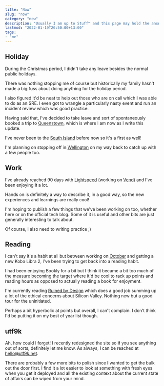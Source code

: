 ```yaml
---
title: "Now"
slug: "now"
category: "now"
description: "Usually I am up to Stuff™️ and this page may hold the answers you seek"
lastmod: "2022-01-19T20:50:00+13:00"
tags:
- "me"
---
```


## Holiday

During the Christmas period, I didn't take any leave besides the normal public holidays.

There was nothing stopping me of course but historically my family hasn't made a big fuss about doing anything for the holiday period.

I also figured it'd be neat to help out those who are on call which I was able to do as an SRE. I even got to wrangle a particularly nasty event and run an incident review which was good practice.

Having said that, I've decided to take leave and sort of spontaneously booked a trip to [Queenstown](https://en.wikipedia.org/wiki/Queenstown,_New_Zealand), which is where I am now as I write this update.

I've never been to the [South Island](https://en.wikipedia.org/wiki/South_Island) before now so it's a first as well!

I'm planning on stopping off in [Wellington](https://en.wikipedia.org/wiki/Wellington) on my way back to catch up with a few people too.

## Work

I've already reached 90 days with [Lightspeed](https://www.lightspeedhq.com) (working on [Vend](https://www.vendhq.com/nz/)) and I've been enjoying it a lot.

Hands on is definitely a way to describe it, in a good way, so the new experiences and learnings are really cool!

I'm hoping to publish a few things that we've been working on too, whether here or on the official tech blog. Some of it is useful and other bits are just generally interesting to talk about.

Of course, I also need to writing practice ;)

## Reading

I can't say it's a habit at all but between working on [October](https://github.com/marcus-crane/october) and getting a new Kobo Libra 2, I've been trying to get back into a reading habit.

I had been enjoying Bookly for a bit but I think it became a bit too much of [the measure becoming the target](https://en.wikipedia.org/wiki/Goodhart%27s_law) where it'd be cool to rack up points and reading hours as opposed to actually reading a book for enjoyment.

I'm currently reading [Ruined by Design](https://www.ruinedby.design) which does a good job summing up a lot of the ethical concerns about Silicon Valley. Nothing new but a good tour for the uninitiated.

Perhaps a bit hyperbolic at points but overall, I can't complain. I don't think I'd be putting it on my best of year list though.

## utf9k

Ah, how could I forget! I recently redesigned the site so if you see anything out of sorts, definitely let me know. As always, I can be reached at [hello@utf9k.net](mailto:hello@utf9k.net).

There are probably a few more bits to polish since I wanted to get the bulk out the door first. I find it a lot easier to look at something with fresh eyes when you get it deployed and all the existing context about the current state of affairs can be wiped from your mind.